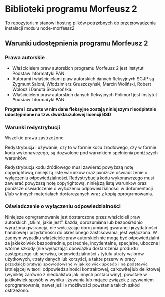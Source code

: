 # Biblioteki programu Morfeusz 2
To repozytorium stanowi hosting plików potrzebnych do przeprowadzenia instalacji modułu node-morfeusz2

 ## Warunki udostępnienia programu Morfeusz 2
 ### Prawa autorskie
 * Właścicielem praw autorskich programu Morfeusz 2 jest Instytut Podstaw Informatyki PAN.
 * Autorami i właścicielami praw autorskich danych fleksyjnych SGJP są Zygmunt Saloni, Włodzimierz Gruszczyński, Marcin Woliński, Robert Wołosz i Danuta Skowrońska.
 * Właścicielem praw autorskich danych fleksyjnych Polimorf jest Instytut Podstaw Informatyki PAN.

 **Program i zawarte w nim dane fleksyjne zostają niniejszym nieodpłatnie udostępnione na tzw. dwuklauzulowej licencji BSD**

 ### Warunki redystrybucji
 Wszelkie prawa zastrzeżone.

 Redystrybucja i używanie, czy to w formie kodu źródłowego, czy w formie kodu wykonawczego, są dozwolone pod warunkiem spełnienia poniższych warunków:

 Redystrybucja kodu źródłowego musi zawierać powyższą notę copyrightową, niniejszą listę warunków oraz poniższe oświadczenie o wyłączeniu odpowiedzialności.
 Redystrybucja kodu wykonawczego musi zawierać powyższą notę copyrightową, niniejszą listę warunków oraz poniższe oświadczenie o wyłączeniu odpowiedzialności w dokumentacji i/lub w innych materiałach dostarczanych wraz z kopią oprogramowania.

 ### Oświadczenie o wyłączeniu odpowiedzialności
 Niniejsze oprogramowanie jest dostarczone przez właścicieli praw autorskich „takim, jakie jest”. Każda, dorozumiana lub bezpośrednio wyrażona gwarancja, nie wyłączając dorozumianej gwarancji przydatności handlowej i przydatności do określonego zastosowania, jest wyłączona. W żadnym wypadku właściciele praw autorskich nie mogą być odpowiedzialni za jakiekolwiek bezpośrednie, pośrednie, incydentalne, specjalne, uboczne i wtórne szkody (nie wyłączając obowiązku dostarczenia produktu zastępczego lub serwisu, odpowiedzialności z tytułu utraty walorów użytkowych, utraty danych lub korzyści, a także przerw w pracy przedsiębiorstwa) spowodowane w jakikolwiek sposób i na podstawie istniejącej w teorii odpowiedzialności kontraktowej, całkowitej lub deliktowej (wynikłej zarówno z niedbalstwa jak innych postaci winy), powstałe w jakikolwiek sposób w wyniku używania lub mające związek z używaniem oprogramowania, nawet jeśli o możliwości powstania takich szkód ostrzeżono.